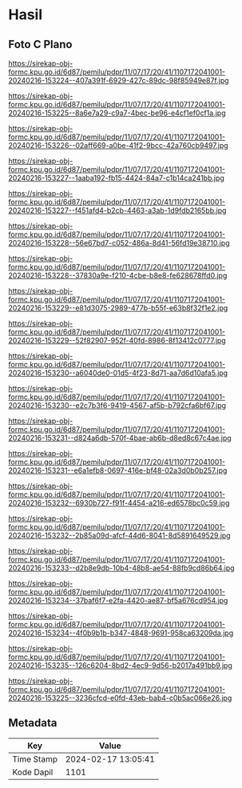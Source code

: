 # Hasil

## Foto C Plano

https://sirekap-obj-formc.kpu.go.id/6d87/pemilu/pdpr/11/07/17/20/41/1107172041001-20240216-153224--407a391f-6929-427c-89dc-98f85949e87f.jpg

https://sirekap-obj-formc.kpu.go.id/6d87/pemilu/pdpr/11/07/17/20/41/1107172041001-20240216-153225--8a6e7a29-c9a7-4bec-be96-e4cf1ef0cf1a.jpg

https://sirekap-obj-formc.kpu.go.id/6d87/pemilu/pdpr/11/07/17/20/41/1107172041001-20240216-153226--02aff669-a0be-41f2-9bcc-42a760cb9497.jpg

https://sirekap-obj-formc.kpu.go.id/6d87/pemilu/pdpr/11/07/17/20/41/1107172041001-20240216-153227--1aaba192-fb15-4424-84a7-c1b14ca241bb.jpg

https://sirekap-obj-formc.kpu.go.id/6d87/pemilu/pdpr/11/07/17/20/41/1107172041001-20240216-153227--f451afd4-b2cb-4463-a3ab-1d9fdb2165bb.jpg

https://sirekap-obj-formc.kpu.go.id/6d87/pemilu/pdpr/11/07/17/20/41/1107172041001-20240216-153228--56e67bd7-c052-486a-8d41-56fd19e38710.jpg

https://sirekap-obj-formc.kpu.go.id/6d87/pemilu/pdpr/11/07/17/20/41/1107172041001-20240216-153228--37830a9e-f210-4cbe-b8e8-fe628678ffd0.jpg

https://sirekap-obj-formc.kpu.go.id/6d87/pemilu/pdpr/11/07/17/20/41/1107172041001-20240216-153229--e81d3075-2989-477b-b55f-e63b8f32f1e2.jpg

https://sirekap-obj-formc.kpu.go.id/6d87/pemilu/pdpr/11/07/17/20/41/1107172041001-20240216-153229--52f82907-952f-40fd-8986-8f13412c0777.jpg

https://sirekap-obj-formc.kpu.go.id/6d87/pemilu/pdpr/11/07/17/20/41/1107172041001-20240216-153230--a6040de0-01d5-4f23-8d71-aa7d6d10afa5.jpg

https://sirekap-obj-formc.kpu.go.id/6d87/pemilu/pdpr/11/07/17/20/41/1107172041001-20240216-153230--e2c7b3f6-9419-4567-af5b-b792cfa6bf67.jpg

https://sirekap-obj-formc.kpu.go.id/6d87/pemilu/pdpr/11/07/17/20/41/1107172041001-20240216-153231--d824a6db-570f-4bae-ab6b-d8ed8c67c4ae.jpg

https://sirekap-obj-formc.kpu.go.id/6d87/pemilu/pdpr/11/07/17/20/41/1107172041001-20240216-153231--e6a1efb8-0697-416e-bf48-02a3d0b0b257.jpg

https://sirekap-obj-formc.kpu.go.id/6d87/pemilu/pdpr/11/07/17/20/41/1107172041001-20240216-153232--6930b727-f91f-4454-a216-ed6578bc0c59.jpg

https://sirekap-obj-formc.kpu.go.id/6d87/pemilu/pdpr/11/07/17/20/41/1107172041001-20240216-153232--2b85a09d-afcf-44d6-8041-8d5891649529.jpg

https://sirekap-obj-formc.kpu.go.id/6d87/pemilu/pdpr/11/07/17/20/41/1107172041001-20240216-153233--d2b8e9db-10b4-48b8-ae54-88fb9cd86b64.jpg

https://sirekap-obj-formc.kpu.go.id/6d87/pemilu/pdpr/11/07/17/20/41/1107172041001-20240216-153234--37baf6f7-e2fa-4420-ae87-bf5a676cd954.jpg

https://sirekap-obj-formc.kpu.go.id/6d87/pemilu/pdpr/11/07/17/20/41/1107172041001-20240216-153234--4f0b9b1b-b347-4848-9691-958ca63209da.jpg

https://sirekap-obj-formc.kpu.go.id/6d87/pemilu/pdpr/11/07/17/20/41/1107172041001-20240216-153235--126c6204-8bd2-4ec9-9d56-b2017a491bb9.jpg

https://sirekap-obj-formc.kpu.go.id/6d87/pemilu/pdpr/11/07/17/20/41/1107172041001-20240216-153225--3236cfcd-e0fd-43eb-bab4-c0b5ac066e26.jpg


## Metadata

| Key        | Value               |
| ---------- | ------------------- |
| Time Stamp | 2024-02-17 13:05:41 |
| Kode Dapil | 1101                |



